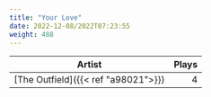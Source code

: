 ```yaml
---
title: "Your Love"
date: 2022-12-08/2022T07:23:55
weight: 488
---
```




 Artist | Plays 
----- | -----:
[The Outfield]({{< ref "a98021">}}) | 4
